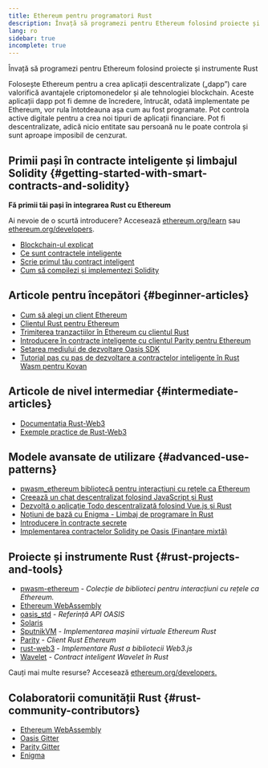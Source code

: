 ```yaml
---
title: Ethereum pentru programatori Rust
description: Învață să programezi pentru Ethereum folosind proiecte și instrumente Rust
lang: ro
sidebar: true
incomplete: true
---
```


<div class="featured">Învață să programezi pentru Ethereum folosind proiecte și instrumente Rust</div>

Folosește Ethereum pentru a crea aplicații descentralizate („dapp”) care valorifică avantajele criptomonedelor și ale tehnologiei blockchain. Aceste aplicații dapp pot fi demne de încredere, întrucât, odată implementate pe Ethereum, vor rula întotdeauna așa cum au fost programate. Pot controla active digitale pentru a crea noi tipuri de aplicații financiare. Pot fi descentralizate, adică nicio entitate sau persoană nu le poate controla și sunt aproape imposibil de cenzurat.

## Primii pași în contracte inteligente și limbajul Solidity {#getting-started-with-smart-contracts-and-solidity}

**Fă primii tăi pași în integrarea Rust cu Ethereum**

Ai nevoie de o scurtă introducere? Accesează [ethereum.org/learn](/learn/) sau [ethereum.org/developers](/developers/).

- [Blockchain-ul explicat](https://kauri.io/article/d55684513211466da7f8cc03987607d5/blockchain-explained)
- [Ce sunt contractele inteligente](https://kauri.io/article/e4f66c6079e74a4a9b532148d3158188/ethereum-101-part-5-the-smart-contract)
- [Scrie primul tău contract inteligent](https://kauri.io/article/124b7db1d0cf4f47b414f8b13c9d66e2/remix-ide-your-first-smart-contract)
- [Cum să compilezi și implementezi Solidity](https://kauri.io/article/973c5f54c4434bb1b0160cff8c695369/understanding-smart-contract-compilation-and-deployment)

## Articole pentru începători {#beginner-articles}

- [Cum să alegi un client Ethereum](https://www.trufflesuite.com/docs/truffle/reference/choosing-an-ethereum-client)
- [Clientul Rust pentru Ethereum](https://wiki.parity.io/Setup)
- [Trimiterea tranzacțiilor în Ethereum cu clientul Rust](https://kauri.io/#collections/A%20Hackathon%20Survival%20Guide/sending-ethereum-transactions-with-rust/)
- [Introducere în contracte inteligente cu clientul Parity pentru Ethereum](https://wiki.parity.io/Smart-Contracts)
- [Setarea mediului de dezvoltare Oasis SDK](https://docs.oasis.dev/oasis-sdk/guide/getting-started)
- [Tutorial pas cu pas de dezvoltare a contractelor inteligente în Rust Wasm pentru Kovan](https://github.com/paritytech/pwasm-tutorial)

## Articole de nivel intermediar {#intermediate-articles}

- [Documentația Rust-Web3](https://tomusdrw.github.io/rust-web3/web3/index.html)
- [Exemple practice de Rust-Web3](https://github.com/tomusdrw/rust-web3/blob/master/examples)

## Modele avansate de utilizare {#advanced-use-patterns}

- [pwasm_ethereum bibliotecă pentru interacțiuni cu rețele ca Ethereum](https://github.com/openethereum/pwasm-ethereum)
- [Creează un chat descentralizat folosind JavaScript și Rust](https://medium.com/perlin-network/build-a-decentralized-chat-using-javascript-rust-webassembly-c775f8484b52)
- [Dezvoltă o aplicație Todo descentralizată folosind Vue.js și Rust ](https://medium.com/@jjmace01/build-a-decentralized-todo-app-using-vue-js-rust-webassembly-5381a1895beb)
- [Noțiuni de bază cu Enigma - Limbaj de programare în Rust](https://blog.enigma.co/getting-started-with-discovery-the-rust-programming-language-4d1e0b06de15)
- [Introducere în contracte secrete](https://blog.enigma.co/getting-started-with-enigma-an-intro-to-secret-contracts-cdba4fe501c2)
- [Implementarea contractelor Solidity pe Oasis (Finanțare mixtă)](https://docs.oasis.dev/tutorials/deploy-solidity.html#deploy-using-truffle)

## Proiecte și instrumente Rust {#rust-projects-and-tools}

- [pwasm-ethereum](https://github.com/paritytech/pwasm-ethereum) - _Colecție de biblioteci pentru interacțiuni cu rețele ca Ethereum._
- [Ethereum WebAssembly](https://ewasm.readthedocs.io/en/mkdocs/)
- [oasis_std](https://docs.rs/oasis-std/0.2.7/oasis_std/) - _Referință API OASIS_
- [Solaris](https://github.com/paritytech/sol-rs)
- [SputnikVM](https://github.com/sorpaas/rust-evm) - _Implementarea mașinii virtuale Ethereum Rust_
- [Parity](https://github.com/paritytech/parity-ethereum) - _Client Rust Ethereum_
- [rust-web3](https://github.com/tomusdrw/rust-web3) - _Implementare Rust a bibliotecii Web3.js_
- [Wavelet](https://wavelet.perlin.net/docs/smart-contracts) - _Contract inteligent Wavelet în Rust_

Cauți mai multe resurse? Accesează [ethereum.org/developers.](/developers/)

## Colaboratorii comunității Rust {#rust-community-contributors}

- [Ethereum WebAssembly](https://gitter.im/ewasm/Lobby)
- [Oasis Gitter](https://gitter.im/Oasis-official/Lobby)
- [Parity Gitter](https://gitter.im/paritytech/parity)
- [Enigma](https://discord.gg/SJK32GY)
